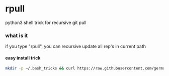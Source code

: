 # rpull
python3 shell trick for recursive git pull

### what is it
if you type "rpull", you can recursive update all rep's in current path  

#### easy install trick

```bash
mkdir -p ~/.bash_tricks && curl https://raw.githubusercontent.com/germanwb/rpull/master/rpull.py --output ~/.bash_tricks/rpull.py && echo 'alias rpull='python3 ~/.bash_tricks/rpull.py --path \$\(pwd\)'' >> ~/.bash_aliases && alias rpull='python3 ~/.bash_tricks/rpull.py --path $(pwd)
```
